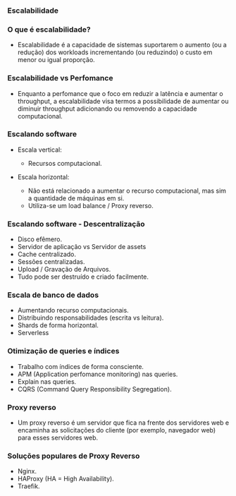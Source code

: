 ### Escalabilidade

### O que é escalabilidade?
- Escalabilidade é a capacidade de sistemas suportarem o aumento (ou a redução) dos workloads incrementando (ou reduzindo)
  o custo em menor ou igual proporção.

### Escalabilidade vs Perfomance
- Enquanto a perfomance que o foco em reduzir a latência e aumentar o throughput, a escalabilidade visa termos a possibilidade
  de aumentar ou diminuir throughput adicionando ou removendo a capacidade computacional.

### Escalando software
- Escala vertical:
  - Recursos computacional.

- Escala horizontal:
    - Não está relacionado a aumentar o recurso computacional, mas sim a quantidade de máquinas em si.
    - Utiliza-se um load balance / Proxy reverso.

### Escalando software - Descentralização
- Disco efêmero.
- Servidor de aplicação vs Servidor de assets
- Cache centralizado.
- Sessões centralizadas.
- Upload / Gravação de Arquivos.
- Tudo pode ser destruído e criado facilmente.

### Escala de banco de dados
- Aumentando recurso computacionais.
- Distribuindo responsabilidades (escrita vs leitura).
- Shards de forma horizontal.
- Serverless

### Otimização de queries e índices
- Trabalho com índices de forma consciente.
- APM (Application perfomance monitoring) nas queries.
- Explain nas queries.
- CQRS (Command Query Responsibility Segregation).

### Proxy reverso
- Um proxy reverso é um servidor que fica na frente dos servidores web e encaminha as solicitações do cliente
  (por exemplo, navegador web) para esses servidores web.

### Soluções populares de Proxy Reverso
- Nginx.
- HAProxy (HA = High Availability).
- Traefik.